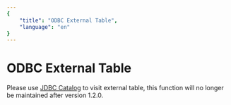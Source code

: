 ```yaml
---
{
    "title": "ODBC External Table",
    "language": "en"
}
---
```


# ODBC External Table

<version deprecated="1.2.0">

Please use [JDBC Catalog](../multi-catalog/jdbc.md) to visit external table, this function will no longer be maintained after version 1.2.0.

</version>

